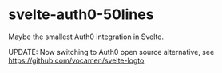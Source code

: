 # svelte-auth0-50lines
Maybe the smallest Auth0 integration in Svelte.

UPDATE: Now switching to Auth0 open source alternative, see https://github.com/vocamen/svelte-logto

